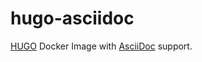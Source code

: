 # hugo-asciidoc

[HUGO](https://gohugo.io/) Docker Image with [AsciiDoc](https://asciidoc.org/) support.